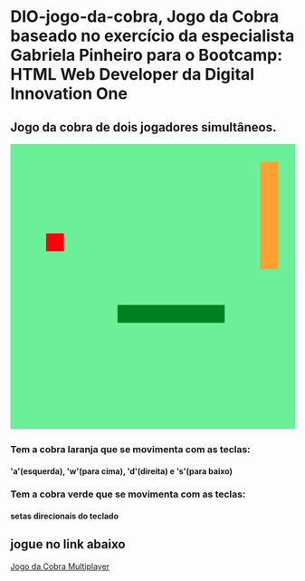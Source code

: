 # DIO-jogo-da-cobra, Jogo da Cobra baseado no exercício da especialista Gabriela Pinheiro para o Bootcamp: HTML Web Developer da Digital Innovation One
## Jogo da cobra de dois jogadores simultâneos.

![imagem jogo da cobra multiplayer](https://github.com/alissonrangel/DIO-jogo-da-cobra/blob/master/cobra.png?raw=true)

### Tem a cobra laranja que se movimenta com as teclas:
#### 'a'(esquerda), 'w'(para cima), 'd'(direita) e 's'(para baixo)

### Tem a cobra verde que se movimenta com as teclas:
#### setas direcionais do teclado

## jogue no link abaixo

[Jogo da Cobra Multiplayer](https://alissonrangel.github.io/DIO-jogo-da-cobra/ "Jogo da Cobra Multiplayer")


